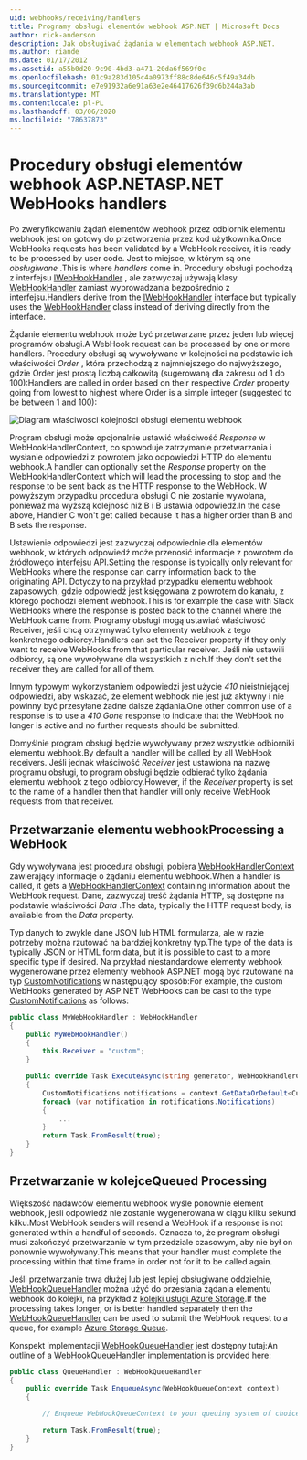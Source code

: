 ```yaml
---
uid: webhooks/receiving/handlers
title: Programy obsługi elementów webhook ASP.NET | Microsoft Docs
author: rick-anderson
description: Jak obsługiwać żądania w elementach webhook ASP.NET.
ms.author: riande
ms.date: 01/17/2012
ms.assetid: a55b0d20-9c90-4bd3-a471-20da6f569f0c
ms.openlocfilehash: 01c9a283d105c4a0973ff88c8de646c5f49a34db
ms.sourcegitcommit: e7e91932a6e91a63e2e46417626f39d6b244a3ab
ms.translationtype: MT
ms.contentlocale: pl-PL
ms.lasthandoff: 03/06/2020
ms.locfileid: "78637873"
---
```

# <a name="aspnet-webhooks-handlers"></a><span data-ttu-id="3fbc9-103">Procedury obsługi elementów webhook ASP.NET</span><span class="sxs-lookup"><span data-stu-id="3fbc9-103">ASP.NET WebHooks handlers</span></span>

<span data-ttu-id="3fbc9-104">Po zweryfikowaniu żądań elementów webhook przez odbiornik elementu webhook jest on gotowy do przetworzenia przez kod użytkownika.</span><span class="sxs-lookup"><span data-stu-id="3fbc9-104">Once WebHooks requests has been validated by a WebHook receiver, it is ready to be processed by user code.</span></span> <span data-ttu-id="3fbc9-105">Jest to miejsce, w którym są one *obsługiwane* .</span><span class="sxs-lookup"><span data-stu-id="3fbc9-105">This is where *handlers* come in.</span></span> <span data-ttu-id="3fbc9-106">Procedury obsługi pochodzą z interfejsu [IWebHookHandler](https://github.com/aspnet/WebHooks/blob/master/src/Microsoft.AspNet.WebHooks.Receivers/WebHooks/WebHookHandler.cs) , ale zazwyczaj używają klasy [WebHookHandler](https://github.com/aspnet/WebHooks/blob/master/src/Microsoft.AspNet.WebHooks.Receivers/WebHooks/WebHookHandler.cs) zamiast wyprowadzania bezpośrednio z interfejsu.</span><span class="sxs-lookup"><span data-stu-id="3fbc9-106">Handlers derive from the [IWebHookHandler](https://github.com/aspnet/WebHooks/blob/master/src/Microsoft.AspNet.WebHooks.Receivers/WebHooks/WebHookHandler.cs) interface but typically uses the [WebHookHandler](https://github.com/aspnet/WebHooks/blob/master/src/Microsoft.AspNet.WebHooks.Receivers/WebHooks/WebHookHandler.cs) class instead of deriving directly from the interface.</span></span>

<span data-ttu-id="3fbc9-107">Żądanie elementu webhook może być przetwarzane przez jeden lub więcej programów obsługi.</span><span class="sxs-lookup"><span data-stu-id="3fbc9-107">A WebHook request can be processed by one or more handlers.</span></span> <span data-ttu-id="3fbc9-108">Procedury obsługi są wywoływane w kolejności na podstawie ich właściwości *Order* , która przechodzą z najmniejszego do najwyższego, gdzie Order jest prostą liczbą całkowitą (sugerowaną dla zakresu od 1 do 100):</span><span class="sxs-lookup"><span data-stu-id="3fbc9-108">Handlers are called in order based on their respective *Order* property going from lowest to highest where Order is a simple integer (suggested to be between 1 and 100):</span></span>

![Diagram właściwości kolejności obsługi elementu webhook](_static/Handlers.png)

<span data-ttu-id="3fbc9-110">Program obsługi może opcjonalnie ustawić właściwość *Response* w WebHookHandlerContext, co spowoduje zatrzymanie przetwarzania i wysłanie odpowiedzi z powrotem jako odpowiedzi HTTP do elementu webhook.</span><span class="sxs-lookup"><span data-stu-id="3fbc9-110">A handler can optionally set the *Response* property on the WebHookHandlerContext which will lead the processing to stop and the response to be sent back as the HTTP response to the WebHook.</span></span> <span data-ttu-id="3fbc9-111">W powyższym przypadku procedura obsługi C nie zostanie wywołana, ponieważ ma wyższą kolejność niż B i B ustawia odpowiedź.</span><span class="sxs-lookup"><span data-stu-id="3fbc9-111">In the case above, Handler C won't get called because it has a higher order than B and B sets the response.</span></span>

<span data-ttu-id="3fbc9-112">Ustawienie odpowiedzi jest zazwyczaj odpowiednie dla elementów webhook, w których odpowiedź może przenosić informacje z powrotem do źródłowego interfejsu API.</span><span class="sxs-lookup"><span data-stu-id="3fbc9-112">Setting the response is typically only relevant for WebHooks where the response can carry information back to the originating API.</span></span> <span data-ttu-id="3fbc9-113">Dotyczy to na przykład przypadku elementu webhook zapasowych, gdzie odpowiedź jest księgowana z powrotem do kanału, z którego pochodzi element webhook.</span><span class="sxs-lookup"><span data-stu-id="3fbc9-113">This is for example the case with Slack WebHooks where the response is posted back to the channel where the WebHook came from.</span></span> <span data-ttu-id="3fbc9-114">Programy obsługi mogą ustawiać właściwość Receiver, jeśli chcą otrzymywać tylko elementy webhook z tego konkretnego odbiorcy.</span><span class="sxs-lookup"><span data-stu-id="3fbc9-114">Handlers can set the Receiver property if they only want to receive WebHooks from that particular receiver.</span></span> <span data-ttu-id="3fbc9-115">Jeśli nie ustawili odbiorcy, są one wywoływane dla wszystkich z nich.</span><span class="sxs-lookup"><span data-stu-id="3fbc9-115">If they don't set the receiver they are called for all of them.</span></span>

<span data-ttu-id="3fbc9-116">Innym typowym wykorzystaniem odpowiedzi jest użycie *410* nieistniejącej odpowiedzi, aby wskazać, że element webhook nie jest już aktywny i nie powinny być przesyłane żadne dalsze żądania.</span><span class="sxs-lookup"><span data-stu-id="3fbc9-116">One other common use of a response is to use a *410 Gone* response to indicate that the WebHook no longer is active and no further requests should be submitted.</span></span>

<span data-ttu-id="3fbc9-117">Domyślnie program obsługi będzie wywoływany przez wszystkie odbiorniki elementu webhook.</span><span class="sxs-lookup"><span data-stu-id="3fbc9-117">By default a handler will be called by all WebHook receivers.</span></span> <span data-ttu-id="3fbc9-118">Jeśli jednak właściwość *Receiver* jest ustawiona na nazwę programu obsługi, to program obsługi będzie odbierać tylko żądania elementu webhook z tego odbiorcy.</span><span class="sxs-lookup"><span data-stu-id="3fbc9-118">However, if the *Receiver* property is set to the name of a handler then that handler will only receive WebHook requests from that receiver.</span></span>

## <a name="processing-a-webhook"></a><span data-ttu-id="3fbc9-119">Przetwarzanie elementu webhook</span><span class="sxs-lookup"><span data-stu-id="3fbc9-119">Processing a WebHook</span></span>

<span data-ttu-id="3fbc9-120">Gdy wywoływana jest procedura obsługi, pobiera [WebHookHandlerContext](https://github.com/aspnet/WebHooks/blob/master/src/Microsoft.AspNet.WebHooks.Receivers/WebHooks/WebHookHandlerContext.cs) zawierający informacje o żądaniu elementu webhook.</span><span class="sxs-lookup"><span data-stu-id="3fbc9-120">When a handler is called, it gets a [WebHookHandlerContext](https://github.com/aspnet/WebHooks/blob/master/src/Microsoft.AspNet.WebHooks.Receivers/WebHooks/WebHookHandlerContext.cs) containing information about the WebHook request.</span></span> <span data-ttu-id="3fbc9-121">Dane, zazwyczaj treść żądania HTTP, są dostępne na podstawie właściwości *Data* .</span><span class="sxs-lookup"><span data-stu-id="3fbc9-121">The data, typically the HTTP request body, is available from the *Data* property.</span></span>

<span data-ttu-id="3fbc9-122">Typ danych to zwykle dane JSON lub HTML formularza, ale w razie potrzeby można rzutować na bardziej konkretny typ.</span><span class="sxs-lookup"><span data-stu-id="3fbc9-122">The type of the data is typically JSON or HTML form data, but it is possible to cast to a more specific type if desired.</span></span> <span data-ttu-id="3fbc9-123">Na przykład niestandardowe elementy webhook wygenerowane przez elementy webhook ASP.NET mogą być rzutowane na typ [CustomNotifications](https://github.com/aspnet/WebHooks/blob/master/src/Microsoft.AspNet.WebHooks.Receivers.Custom/WebHooks/CustomNotifications.cs) w następujący sposób:</span><span class="sxs-lookup"><span data-stu-id="3fbc9-123">For example, the custom WebHooks generated by ASP.NET WebHooks can be cast to the type [CustomNotifications](https://github.com/aspnet/WebHooks/blob/master/src/Microsoft.AspNet.WebHooks.Receivers.Custom/WebHooks/CustomNotifications.cs) as follows:</span></span>

```csharp
public class MyWebHookHandler : WebHookHandler
{
    public MyWebHookHandler()
    {
        this.Receiver = "custom";
    }

    public override Task ExecuteAsync(string generator, WebHookHandlerContext context)
    {
        CustomNotifications notifications = context.GetDataOrDefault<CustomNotifications>();
        foreach (var notification in notifications.Notifications)
        {
            ...
        }
        return Task.FromResult(true);
    }
}
```

  ## <a name="queued-processing"></a><span data-ttu-id="3fbc9-124">Przetwarzanie w kolejce</span><span class="sxs-lookup"><span data-stu-id="3fbc9-124">Queued Processing</span></span>

<span data-ttu-id="3fbc9-125">Większość nadawców elementu webhook wyśle ponownie element webhook, jeśli odpowiedź nie zostanie wygenerowana w ciągu kilku sekund kilku.</span><span class="sxs-lookup"><span data-stu-id="3fbc9-125">Most WebHook senders will resend a WebHook if a response is not generated within a handful of seconds.</span></span> <span data-ttu-id="3fbc9-126">Oznacza to, że program obsługi musi zakończyć przetwarzanie w tym przedziale czasowym, aby nie był on ponownie wywoływany.</span><span class="sxs-lookup"><span data-stu-id="3fbc9-126">This means that your handler must complete the processing within that time frame in order not for it to be called again.</span></span>

<span data-ttu-id="3fbc9-127">Jeśli przetwarzanie trwa dłużej lub jest lepiej obsługiwane oddzielnie, [WebHookQueueHandler](https://github.com/aspnet/WebHooks/blob/master/src/Microsoft.AspNet.WebHooks.Receivers/WebHooks/WebHookQueueHandler.cs) można użyć do przesłania żądania elementu webhook do kolejki, na przykład z [kolejki usługi Azure Storage](https://msdn.microsoft.com/library/azure/dd179353.aspx).</span><span class="sxs-lookup"><span data-stu-id="3fbc9-127">If the processing takes longer, or is better handled separately then the [WebHookQueueHandler](https://github.com/aspnet/WebHooks/blob/master/src/Microsoft.AspNet.WebHooks.Receivers/WebHooks/WebHookQueueHandler.cs) can be used to submit the WebHook request to a queue, for example [Azure Storage Queue](https://msdn.microsoft.com/library/azure/dd179353.aspx).</span></span>

<span data-ttu-id="3fbc9-128">Konspekt implementacji [WebHookQueueHandler](https://github.com/aspnet/WebHooks/blob/master/src/Microsoft.AspNet.WebHooks.Receivers/WebHooks/WebHookQueueHandler.cs) jest dostępny tutaj:</span><span class="sxs-lookup"><span data-stu-id="3fbc9-128">An outline of a [WebHookQueueHandler](https://github.com/aspnet/WebHooks/blob/master/src/Microsoft.AspNet.WebHooks.Receivers/WebHooks/WebHookQueueHandler.cs) implementation is provided here:</span></span>

```csharp
public class QueueHandler : WebHookQueueHandler
{
    public override Task EnqueueAsync(WebHookQueueContext context)
    {

        // Enqueue WebHookQueueContext to your queuing system of choice

        return Task.FromResult(true);
    }
}
```
